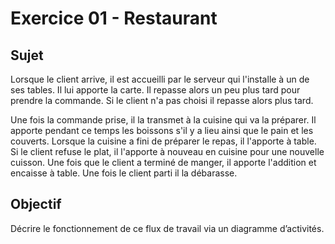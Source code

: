 # Exercice 01 - Restaurant

## Sujet

Lorsque le client arrive, il est accueilli par le serveur qui l'installe à un de ses tables. Il lui apporte la carte. Il
repasse alors un peu plus tard pour prendre la commande. Si le client n'a pas choisi il repasse alors plus tard.

Une fois la commande prise, il la transmet à la cuisine qui va la préparer. Il apporte pendant ce temps les boissons s'il y a lieu ainsi que le pain et les couverts. Lorsque la cuisine a fini de préparer le repas, il l'apporte à table. Si le client refuse le plat, il l'apporte à nouveau en cuisine pour une nouvelle cuisson. Une fois que le client a terminé de manger, il apporte l'addition et encaisse à table. Une fois le client parti il la débarasse.

## Objectif

Décrire le fonctionnement de ce flux de travail via un diagramme d’activités.

